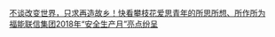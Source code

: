   
[不谈改变世界，只求再造故乡！快看攀枝花爱思青年的所思所想、所作所为](http://www.dianyue.me/archives/213/yspddbrcnlofntb9/)  
[福能联信集团2018年“安全生产月”亮点纷呈](http://www.dianyue.me/archives/719/d2js1k16a5q4p9f5/)